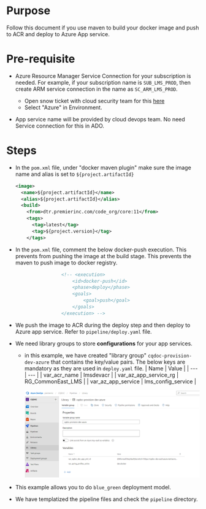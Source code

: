 # Purpose
Follow this document if you use maven to build your docker image and push to ACR and deploy to Azure App service.

# Pre-requisite
- Azure Resource Manager Service Connection for your subscription is needed. For example, if your subscription name is `SUB_LMS_PROD`, then create ARM service connection in the name as `SC_ARM_LMS_PROD`. 
  - Open snow ticket with cloud security team for this [here](https://premierprod.service-now.com/premiernow?id=dept_cat_item&sys_id=c64bdf091bdc2494be08975e034bcbbb)
  - Select "Azure" in Environment.

- App service name will be provided by cloud devops team. No need Service connection for this in ADO. 

# Steps
- In the `pom.xml` file, under "docker maven plugin" make sure the image name and alias is set to `${project.artifactId}`
  ```xml
  <image>
    <name>${project.artifactId}</name>
    <alias>${project.artifactId}</alias>
    <build>
      <from>dtr.premierinc.com/code_org/core:11</from>
      <tags>
        <tag>latest</tag>
        <tag>${project.version}</tag>
      </tags>
  ```
- In the `pom.xml` file, comment the below docker-push execution. This prevents from pushing the image at the build stage.  This prevents the maven to push image to docker registry.
```xml
					<!-- <execution>
						<id>docker-push</id>
						<phase>deploy</phase>
						<goals>
							<goal>push</goal>
						</goals>
					</execution> -->
```
- We push the image to ACR during the deploy step and then deploy to Azure app service. Refer to `pipeline/deploy.yaml` file.
- We need library groups to store **configurations** for your app services.
  - in this example, we have created "library group" `cqdoc-provision-dev-azure` that contains the key/value pairs. The below keys are mandatory as they are used in `deploy.yaml` file. 
    | Name | Value | 
    | --- | --- |
    | var_acr_name | lmsdevacr |
    | var_az_app_service_rg | RG_CommonEast_LMS | 
    | var_az_app_service | lms_config_service | 

    ![library_group](./resources/library_group.png)

- This example allows you to do `blue_green` deployment model. 
- We have templatized the pipeline files and check the `pipeline` directory.

